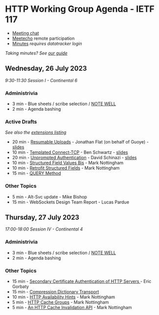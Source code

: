 # HTTP Working Group Agenda - IETF 117

* [Meeting chat](https://zulip.ietf.org/#narrow/stream/httpbis)
* [Meetecho]() remote participation
* [Minutes](https://notes.ietf.org/notes-ietf-117-httpbis) _requires datatracker login_

*Taking minutes? See [our guide](https://github.com/httpwg/wiki/wiki/TakingMinutes)*


## Wednesday, 26 July 2023

_9:30-11:30 Session I - Continental 6_


### Administrivia

*  3 min - Blue sheets / scribe selection / [NOTE WELL](https://www.ietf.org/about/note-well/)
*  2 min - Agenda bashing

### Active Drafts

_See also the [extensions listing](https://httpwg.org/http-extensions/)_

* 20 min - [Resumable Uploads](https://datatracker.ietf.org/doc/draft-ietf-httpbis-resumable-upload) - Jonathan Flat (on behalf of Guoye) - [slides](resumable-uploads.pdf) 
* 10 min - [Templated Connect-TCP](https://datatracker.ietf.org/doc/draft-ietf-httpbis-connect-tcp) - Ben Schwartz - [slides](templated-proxies.pdf)
* 20 min - [Unprompted Authentication](https://datatracker.ietf.org/doc/draft-ietf-httpbis-unprompted-auth) - David Schinazi - [slides](unprompted-authentication.pdf)
* 10 min - [Structured Field Values Bis](https://datatracker.ietf.org/doc/draft-ietf-httpbis-sfbis) - Mark Nottingham
* 10 min - [Retrofit Structured Fields](https://datatracker.ietf.org/doc/draft-ietf-httpbis-retrofit) - Mark Nottingham
* 15 min - [QUERY Method](https://datatracker.ietf.org/doc/draft-ietf-httpbis-safe-method-w-body)

### Other Topics

* 5 min - Alt-Svc update - Mike Bishop
* 15 min - WebSockets Design Team Report - Lucas Pardue


## Thursday, 27 July 2023

_17:00-18:00 Session IV - Continental 4_

### Administrivia

*  3 min - Blue sheets / scribe selection / [NOTE WELL](https://www.ietf.org/about/note-well/)
*  2 min - Agenda bashing


### Other Topics

*  15 min - [Secondary Certificate Authentication of HTTP Servers ](https://datatracker.ietf.org/doc/draft-egorbaty-httpbis-secondary-server-certs/) - Eric Gorbaty
*  15 min - [Compression Dictionary Transport](https://datatracker.ietf.org/doc/draft-meenan-httpbis-compression-dictionary/)
*  10 min - [HTTP Availability Hints](https://datatracker.ietf.org/doc/draft-nottingham-http-availability-hints/) - Mark Nottingham
*  5 min - [HTTP Cache Groups](https://datatracker.ietf.org/doc/draft-nottingham-http-cache-groups/) - Mark Nottingham
*  5 min - [An HTTP Cache Invalidation API](https://datatracker.ietf.org/doc/draft-nottingham-http-invalidation/) - Mark Nottingham

